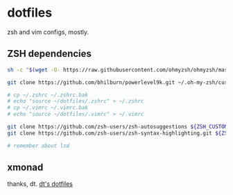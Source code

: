 # dotfiles

zsh and vim configs, mostly. 

## ZSH dependencies 
```bash
sh -c "$(wget -O- https://raw.githubusercontent.com/ohmyzsh/ohmyzsh/master/tools/install.sh)"

git clone https://github.com/bhilburn/powerlevel9k.git ~/.oh-my-zsh/custom/themes/powerlevel9k

# cp ~/.zshrc ~/.zshrc.bak
# echo "source ~/dotfiles/.zshrc" > ~/.zshrc
# cp ~/.vimrc ~/.vimrc.bak
# echo "source ~/dotfiles/.vimrc" > ~/.vimrc

git clone https://github.com/zsh-users/zsh-autosuggestions ${ZSH_CUSTOM:-~/.oh-my-zsh/custom}/plugins/zsh-autosuggestions
git clone https://github.com/zsh-users/zsh-syntax-highlighting.git ${ZSH_CUSTOM:-~/.oh-my-zsh/custom}/plugins/zsh-syntax-highlighting

# remember about lsd
```
## xmonad
thanks, dt. [dt's dotfiles][dt_link]

[dt_link]: https://gitlab.com/dwt1/dotfiles
